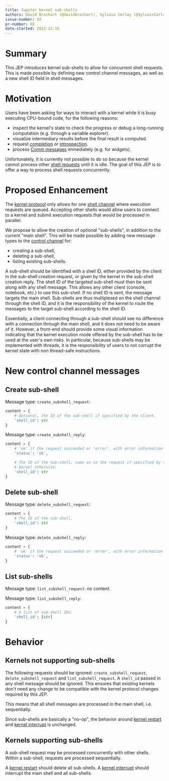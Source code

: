 ```yaml
---
title: Jupyter kernel sub-shells
authors: David Brochart (@davidbrochart), Sylvain Corlay (@SylvainCorlay), Johan Mabille (@JohanMabille)
issue-number: XX
pr-number: XX
date-started: 2022-12-15
---
```


# Summary

This JEP introduces kernel sub-shells to allow for concurrent shell requests. This is made possible
by defining new control channel messages, as well as a new shell ID field in shell messages.

# Motivation

Users have been asking for ways to interact with a kernel while it is busy executing CPU-bound code,
for the following reasons:
- inspect the kernel's state to check the progress or debug a long-running computation (e.g.
  through a variable explorer).
- visualize intermediary results before the final result is computed.
- request [completion](https://jupyter-client.readthedocs.io/en/stable/messaging.html#completion) or
  [introspection](https://jupyter-client.readthedocs.io/en/stable/messaging.html#introspection).
- process
  [Comm messages](https://jupyter-client.readthedocs.io/en/stable/messaging.html#custom-messages)
  immediately (e.g. for widgets).

Unfortunately, it is currently not possible to do so because the kernel cannot process other
[shell requests](https://jupyter-client.readthedocs.io/en/stable/messaging.html#messages-on-the-shell-router-dealer-channel)
until it is idle. The goal of this JEP is to offer a way to process shell requests concurrently.

# Proposed Enhancement

The [kernel protocol](https://jupyter-client.readthedocs.io/en/stable/messaging.html) only allows
for one
[shell channel](https://jupyter-client.readthedocs.io/en/stable/messaging.html#messages-on-the-shell-router-dealer-channel)
where execution requests are queued. Accepting other shells would allow users to connect to a kernel
and submit execution requests that would be processed in parallel.

We propose to allow the creation of optional "sub-shells", in addition to the current "main shell".
This will be made possible by adding new message types to the
[control channel](https://jupyter-client.readthedocs.io/en/stable/messaging.html#messages-on-the-control-router-dealer-channel)
for:
- creating a sub-shell,
- deleting a sub-shell,
- listing existing sub-shells.

A sub-shell should be identified with a shell ID, either provided by the client in the sub-shell
creation request, or given by the kernel in the sub-shell creation reply. The shell ID of the
targeted sub-shell must then be sent along with any shell message. This allows any other client
(console, notebook, etc.) to use this sub-shell. If no shell ID is sent, the message targets the
main shell. Sub-shells are thus multiplexed on the shell channel through the shell ID, and it is the
responsibility of the kernel to route the messages to the target sub-shell according to the shell
ID.

Essentially, a client connecting through a sub-shell should see no difference with a connection
through the main shell, and it does not need to be aware of it. However, a front-end should provide
some visual information indicating that the kernel execution mode offered by the sub-shell has to be
used at the user's own risks. In particular, because sub-shells may be implemented with threads, it
is the responsibility of users to not corrupt the kernel state with non thread-safe instructions.

# New control channel messages

## Create sub-shell

Message type: `create_subshell_request`:

```py
content = {
    # Optional, the ID of the sub-shell if specified by the client.
    'shell_id': str
}
```

Message type: `create_subshell_reply`:

```py
content = {
    # 'ok' if the request succeeded or 'error', with error information as in all other replies.
    'status': 'ok',

    # The ID of the sub-shell, same as in the request if specified by the client, given by the
    # kernel otherwise.
    'shell_id': str
}
```

## Delete sub-shell

Message type: `delete_subshell_request`:

```py
content = {
    # The ID of the sub-shell.
    'shell_id': str
}
```

Message type: `delete_subshell_reply`:

```py
content = {
    # 'ok' if the request succeeded or 'error', with error information as in all other replies.
    'status': 'ok',
}
```

## List sub-shells

Message type: `list_subshell_request`: no content.

Message type: `list_subshell_reply`:

```py
content = {
    # A list of sub-shell IDs.
    'shell_id': [str]
}
```

# Behavior

## Kernels not supporting sub-shells

The following requests should be ignored: `create_subshell_request`, `delete_subshell_request` and
`list_subshell_request`. A `shell_id` passed in any shell message should be ignored. This ensures
that existing kernels don't need any change to be compatible with the kernel protocol changes
required by this JEP.

This means that all shell messages are processed in the main shell, i.e. sequentially.

Since sub-shells are basically a "no-op", the behavior around
[kernel restart](https://jupyter-client.readthedocs.io/en/stable/messaging.html#kernel-shutdown) and
[kernel interrupt](https://jupyter-client.readthedocs.io/en/stable/messaging.html#kernel-interrupt)
is unchanged.

## Kernels supporting sub-shells

A sub-shell request may be processed concurrently with other shells. Within a sub-shell, requests
are processed sequentially.

A [kernel restart](https://jupyter-client.readthedocs.io/en/stable/messaging.html#kernel-shutdown)
should delete all sub-shells. A
[kernel interrupt](https://jupyter-client.readthedocs.io/en/stable/messaging.html#kernel-interrupt)
should interrupt the main shell and all sub-shells.
